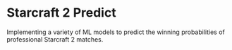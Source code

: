 # Starcraft 2 Predict

Implementing a variety of ML models to predict the winning probabilities of professional Starcraft 2 matches.
